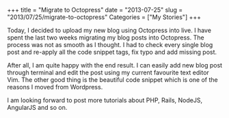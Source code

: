 +++
title = "Migrate to Octopress"
date = "2013-07-25"
slug = "2013/07/25/migrate-to-octopress"
Categories = ["My Stories"]
+++

Today, I decided to upload my new blog using Octopress into live. I have spent the last two weeks migrating my blog posts into Octopress. The process was not as smooth as I thought. I had to check every single blog post and re-apply all the code snippet tags, fix typo and add missing post. 

After all, I am quite happy with the end result. I can easily add new blog post through terminal and edit the post using my current favourite text editor Vim. The other good thing is the beautiful code snippet which is one of the reasons I moved from Wordpress. 

I am looking forward to post more tutorials about PHP, Rails, NodeJS, AngularJS and so on.
